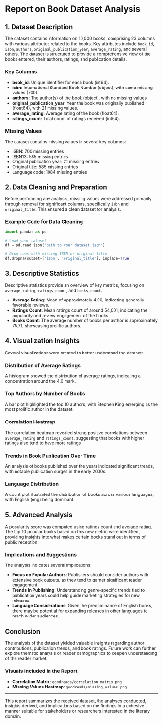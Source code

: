# Report on Book Dataset Analysis

## 1. Dataset Description
The dataset contains information on 10,000 books, comprising 23 columns with various attributes related to the books. Key attributes include `book_id`, `isbn`, `authors`, `original_publication_year`, `average_rating`, and several others. The dataset is structured to provide a comprehensive view of the books entered, their authors, ratings, and publication details.

### Key Columns
- **book_id**: Unique identifier for each book (int64).
- **isbn**: International Standard Book Number (object), with some missing values (700).
- **authors**: The author(s) of the book (object), with no missing values.
- **original_publication_year**: Year the book was originally published (float64), with 21 missing values.
- **average_rating**: Average rating of the book (float64).
- **ratings_count**: Total count of ratings received (int64).

### Missing Values
The dataset contains missing values in several key columns:
- ISBN: 700 missing entries
- ISBN13: 585 missing entries
- Original publication year: 21 missing entries
- Original title: 585 missing entries
- Language code: 1084 missing entries

## 2. Data Cleaning and Preparation
Before performing any analysis, missing values were addressed primarily through removal for significant columns, specifically `isbn` and `original_title`. This ensured a clean dataset for analysis.

### Example Code for Data Cleaning
```python
import pandas as pd

# Load your dataset
df = pd.read_json('path_to_your_dataset.json')

# Drop rows with missing ISBN or original title
df.dropna(subset=['isbn', 'original_title'], inplace=True)
```

## 3. Descriptive Statistics
Descriptive statistics provide an overview of key metrics, focusing on `average_rating`, `ratings_count`, and `books_count`.

- **Average Rating**: Mean of approximately 4.00, indicating generally favorable reviews.
- **Ratings Count**: Mean ratings count of around 54,001, indicating the popularity and review engagement of the books.
- **Books Count**: The average number of books per author is approximately 75.71, showcasing prolific authors.

## 4. Visualization Insights
Several visualizations were created to better understand the dataset:

### Distribution of Average Ratings
A histogram showed the distribution of average ratings, indicating a concentration around the 4.0 mark.

### Top Authors by Number of Books
A bar plot highlighted the top 10 authors, with Stephen King emerging as the most prolific author in the dataset.

### Correlation Heatmap
The correlation heatmap revealed strong positive correlations between `average_rating` and `ratings_count`, suggesting that books with higher ratings also tend to have more ratings.

### Trends in Book Publication Over Time
An analysis of books published over the years indicated significant trends, with notable publication surges in the early 2000s.

### Language Distribution
A count plot illustrated the distribution of books across various languages, with English (eng) being dominant.

## 5. Advanced Analysis
A popularity score was computed using ratings count and average rating. The top 10 popular books based on this new metric were identified, providing insights into what makes certain books stand out in terms of public reception.

### Implications and Suggestions
The analysis indicates several implications:
- **Focus on Popular Authors**: Publishers should consider authors with extensive book outputs, as they tend to garner significant reader engagement.
- **Trends in Publishing**: Understanding genre-specific trends tied to publication years could help guide marketing strategies for new releases.
- **Language Considerations**: Given the predominance of English books, there may be potential for expanding releases in other languages to reach wider audiences.

## Conclusion
The analysis of the dataset yielded valuable insights regarding author contributions, publication trends, and book ratings. Future work can further explore thematic analysis or reader demographics to deepen understanding of the reader market.

### Visuals Included in the Report
- **Correlation Matrix**: `goodreads/correlation_matrix.png`
- **Missing Values Heatmap**: `goodreads/missing_values.png`

--- 

This report summarizes the received dataset, the analyses conducted, insights derived, and implications based on the findings in a cohesive manner suitable for stakeholders or researchers interested in the literary domain.